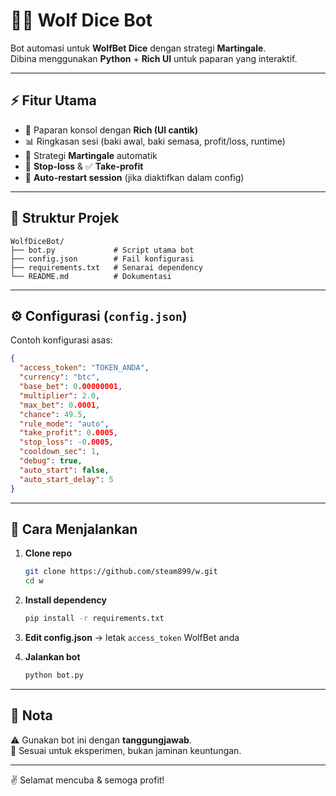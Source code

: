 # 🐺🎲 Wolf Dice Bot

Bot automasi untuk **WolfBet Dice** dengan strategi **Martingale**.  
Dibina menggunakan **Python** + **Rich UI** untuk paparan yang interaktif.

---

## ⚡ Fitur Utama
- 🎨 Paparan konsol dengan **Rich (UI cantik)**
- 📊 Ringkasan sesi (baki awal, baki semasa, profit/loss, runtime)
- 🔁 Strategi **Martingale** automatik
- 🛑 **Stop-loss** & ✅ **Take-profit**
- 🔄 **Auto-restart session** (jika diaktifkan dalam config)

---

## 📂 Struktur Projek
```
WolfDiceBot/
├── bot.py             # Script utama bot
├── config.json        # Fail konfigurasi
├── requirements.txt   # Senarai dependency
└── README.md          # Dokumentasi
```

---

## ⚙️ Configurasi (`config.json`)
Contoh konfigurasi asas:

```json
{
  "access_token": "TOKEN_ANDA",
  "currency": "btc",
  "base_bet": 0.00000001,
  "multiplier": 2.0,
  "max_bet": 0.0001,
  "chance": 49.5,
  "rule_mode": "auto",
  "take_profit": 0.0005,
  "stop_loss": -0.0005,
  "cooldown_sec": 1,
  "debug": true,
  "auto_start": false,
  "auto_start_delay": 5
}
```

---

## 🚀 Cara Menjalankan
1. **Clone repo**
   ```bash
   git clone https://github.com/steam899/w.git
   cd w
   ```

2. **Install dependency**
   ```bash
   pip install -r requirements.txt
   ```

3. **Edit config.json** → letak `access_token` WolfBet anda  

4. **Jalankan bot**
   ```bash
   python bot.py
   ```

---

## 📌 Nota
⚠️ Gunakan bot ini dengan **tanggungjawab**.  
🎯 Sesuai untuk eksperimen, bukan jaminan keuntungan.  

---

✌️ Selamat mencuba & semoga profit!  
